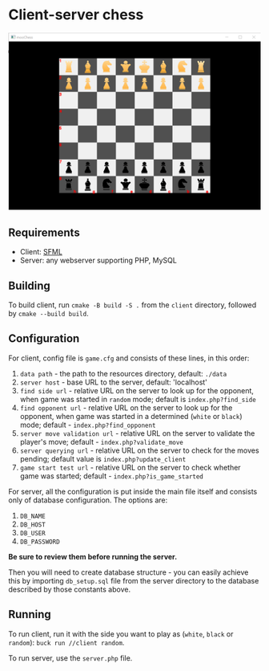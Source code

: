 # Client-server chess

![screenshot](screenshot.png)

## Requirements

* Client: [SFML](https://www.sfml-dev.org/)
* Server: any webserver supporting PHP, MySQL

## Building

To build client, run `cmake -B build -S .` from the `client` directory, followed by `cmake --build build`.

## Configuration

For client, config file is `game.cfg` and consists of these lines, in this order:

1. `data path` - the path to the resources directory, default: `./data`
2. `server host` - base URL to the server, default: 'localhost'
3. `find side url` - relative URL on the server to look up for the opponent, when game was started in `random` mode; default is `index.php?find_side`
4. `find opponent url` - relative URL on the server to look up for the opponent, when game was started in a determined (`white` or `black`) mode; default - `index.php?find_opponent`
5. `server move validation url` - relative URL on the server to validate the player's move; default - `index.php?validate_move`
6. `server querying url` - relative URL on the server to check for the moves pending; default value is `index.php?update_client`
7. `game start test url` - relative URL on the server to check whether game was started; default - `index.php?is_game_started`

For server, all the configuration is put inside the main file itself and consists only of database configuration. The options are:

1. `DB_NAME`
2. `DB_HOST`
3. `DB_USER`
4. `DB_PASSWORD`

**Be sure to review them before running the server.**

Then you will need to create database structure - you can easily achieve this by importing `db_setup.sql` file from the server directory to the database described by those constants above.

## Running

To run client, run it with the side you want to play as (`white`, `black` or `random`): `buck run //client random`.

To run server, use the `server.php` file.
